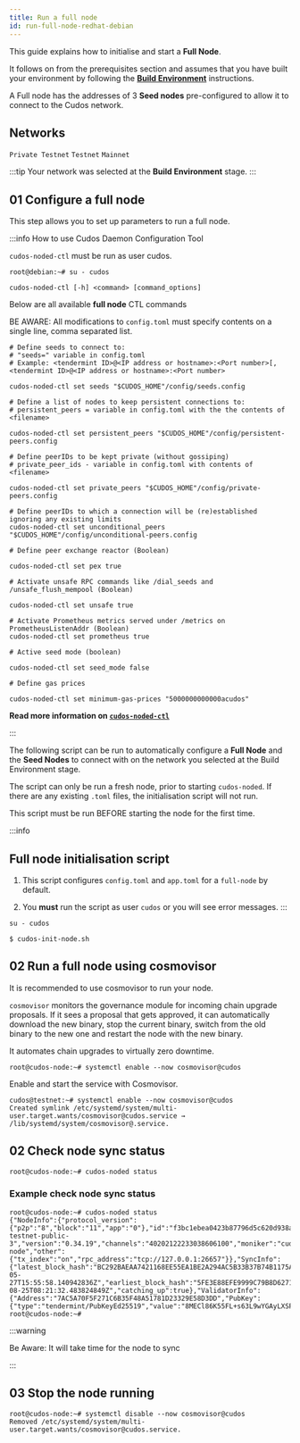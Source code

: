 ```yaml
---
title: Run a full node
id: run-full-node-redhat-debian
---
```


This guide explains how to initialise and start a **Full Node**. 

It follows on from the prerequisites section and assumes that you have built your environment by following the [**Build Environment**](/docs/node/prerequisites/build-redhat-debian) instructions. 

A Full node has the addresses of 3 **Seed nodes** pre-configured to allow it to connect to the Cudos network. 

## Networks

`Private Testnet`
`Testnet`
`Mainnet`

:::tip
Your network was selected at the **Build Environment** stage.
:::

<!-- 
| **Hardware** 	| **Specification**           	|
|------	|-------------------------------	|
| CPU   | At least 2 cores.                |
| RAM  	| 16 GB (Windows), 8 GB (Linux) 	|
| Disk 	| An SSD drive                  	|
| OS | Redhat/Fedora/CentOs/Debian/Ubuntu   | -->




## 01 Configure a full node

This step allows you to set up parameters to run a full node.

:::info How to use Cudos Daemon Configuration Tool

`cudos-noded-ctl` must be run as user cudos.

```shell
root@debian:~# su - cudos
```

```shell
cudos-noded-ctl [-h] <command> [command_options]
```

Below are all available **full node** CTL commands

BE AWARE: All modifications to `config.toml` must specify contents on a single line, comma separated list. 

```shell
# Define seeds to connect to: 
# "seeds=" variable in config.toml 
# Example: <tendermint ID>@<IP address or hostname>:<Port number>[,<tendermint ID>@<IP address or hostname>:<Port number>

cudos-noded-ctl set seeds "$CUDOS_HOME"/config/seeds.config

# Define a list of nodes to keep persistent connections to:
# persistent_peers = variable in config.toml with the the contents of <filename>

cudos-noded-ctl set persistent_peers "$CUDOS_HOME"/config/persistent-peers.config

# Define peerIDs to be kept private (without gossiping)
# private_peer_ids - variable in config.toml with contents of <filename>

cudos-noded-ctl set private_peers "$CUDOS_HOME"/config/private-peers.config

# Define peerIDs to which a connection will be (re)established ignoring any existing limits
cudos-noded-ctl set unconditional_peers "$CUDOS_HOME"/config/unconditional-peers.config

# Define peer exchange reactor (Boolean)

cudos-noded-ctl set pex true

# Activate unsafe RPC commands like /dial_seeds and /unsafe_flush_mempool (Boolean)

cudos-noded-ctl set unsafe true

# Activate Prometheus metrics served under /metrics on PrometheusListenAddr (Boolean)
cudos-noded-ctl set prometheus true

# Active seed mode (boolean)

cudos-noded-ctl set seed_mode false

# Define gas prices

cudos-noded-ctl set minimum-gas-prices "5000000000000acudos"
```

**Read more information on [`cudos-noded-ctl`](https://github.com/CudoVentures/cudos-noded-packager/blob/main/docs/cudos-noded-ctl.md)**

:::


The following script can be run to automatically configure a **Full Node** and the **Seed Nodes** to connect with on the network you selected at the Build Environment stage.

The script can only be run a fresh node, prior to starting `cudos-noded`. If there are any existing `.toml` files, the initialisation script will not run.

This script must be run BEFORE starting the node for the first time.  

:::info

## Full node initialisation script

1. This script configures `config.toml` and `app.toml` for a `full-node` by default.

2. You **must** run the script as user `cudos` or you will see error messages. 
:::

```shell
su - cudos
```

```shell
$ cudos-init-node.sh
```

## 02 Run a full node using cosmovisor

It is recommended to use cosmovisor to run your node. 

`cosmovisor` monitors the governance module for incoming chain upgrade proposals. If it sees a proposal that gets approved, it can automatically download the new binary, stop the current binary, switch from the old binary to the new one and restart the node with the new binary.

It automates chain upgrades to virtually zero downtime. 

```shell
root@cudos-node:~# systemctl enable --now cosmovisor@cudos
```

Enable and start the service with Cosmovisor.

```shell
cudos@testnet:~# systemctl enable --now cosmovisor@cudos
Created symlink /etc/systemd/system/multi-user.target.wants/cosmovisor@cudos.service → /lib/systemd/system/cosmovisor@.service.
```

## 02 Check node sync status

```shell
root@cudos-node:~# cudos-noded status
```

### Example check node sync status

```shell 
root@cudos-node:~# cudos-noded status
{"NodeInfo":{"protocol_version":{"p2p":"8","block":"11","app":"0"},"id":"f3bc1ebea0423b87796d5c620d938a79f7a50c7a","listen_addr":"tcp://0.0.0.0:26656","network":"cudos-testnet-public-3","version":"0.34.19","channels":"40202122233038606100","moniker":"cudos-node","other":{"tx_index":"on","rpc_address":"tcp://127.0.0.1:26657"}},"SyncInfo":{"latest_block_hash":"BC292BAEAA7421168EE55EA1BE2A294AC5B33B37B74B1175A53F6ED741F4D80B","latest_app_hash":"D31FF2A770FDF6603E867477B4F0D46450F50056F4A4D5214D8B1F734A3CE136","latest_block_height":"3605101","latest_block_time":"2022-05-27T15:55:58.140942836Z","earliest_block_hash":"5FE3E88EFE9999C79B8D6271B56EE4349051FCEA290D5A512440B8BEB9662104","earliest_app_hash":"E3B0C44298FC1C149AFBF4C8996FB92427AE41E4649B934CA495991B7852B855","earliest_block_height":"3603400","earliest_block_time":"2021-08-25T08:21:32.483824849Z","catching_up":true},"ValidatorInfo":{"Address":"7AC5A70F5F271C6B35F48A51781D23329E58D3DD","PubKey":{"type":"tendermint/PubKeyEd25519","value":"8MECl86K55FL+s63L9wYGAyLXSPHrlHpcnE17rBm4vs="},"VotingPower":"0"}}
root@cudos-node:~# 
```

:::warning

Be Aware: It will take time for the node to sync

:::

## 03 Stop the node running

```shell
root@cudos-node:~# systemctl disable --now cosmovisor@cudos
Removed /etc/systemd/system/multi-user.target.wants/cosmovisor@cudos.service.
```



